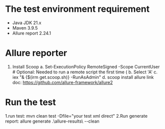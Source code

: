 # The test environment requirement 
- Java JDK 21.x
- Maven 3.9.5
- Allure report 2.24.1
 
 # Allure reporter
1. Install Scoop
   a. Set-ExecutionPolicy RemoteSigned -Scope CurrentUser # Optional: Needed to run a remote script the first time (
   b. Select 'A'
   c. iex "& {$(irm get.scoop.sh)} -RunAsAdmin"
   d. scoop install allure
   link doc: https://github.com/allure-framework/allure2
   
# Run the test 
1.run test: mvn clean test -Dfile="your test xml direct"
2.Run generate report: allure generate .\allure-results\ --clean

